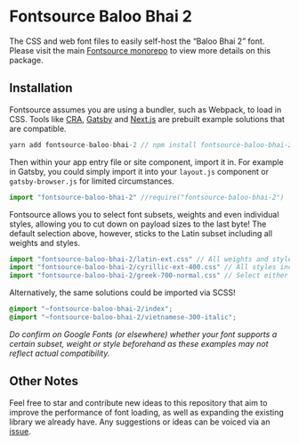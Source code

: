 # Fontsource Baloo Bhai 2

The CSS and web font files to easily self-host the “Baloo Bhai 2” font. Please visit the main [Fontsource monorepo](https://github.com/DecliningLotus/fontsource) to view more details on this package.

## Installation

Fontsource assumes you are using a bundler, such as Webpack, to load in CSS. Tools like [CRA](https://create-react-app.dev/), [Gatsby](https://www.gatsbyjs.org/) and [Next.js](https://nextjs.org/) are prebuilt example solutions that are compatible.

```javascript
yarn add fontsource-baloo-bhai-2 // npm install fontsource-baloo-bhai-2
```

Then within your app entry file or site component, import it in. For example in Gatsby, you could simply import it into your `layout.js` component or `gatsby-browser.js` for limited circumstances.

```javascript
import "fontsource-baloo-bhai-2" //require("fontsource-baloo-bhai-2")
```

Fontsource allows you to select font subsets, weights and even individual styles, allowing you to cut down on payload sizes to the last byte! The default selection above, however, sticks to the Latin subset including all weights and styles.

```javascript
import "fontsource-baloo-bhai-2/latin-ext.css" // All weights and styles included.
import "fontsource-baloo-bhai-2/cyrillic-ext-400.css" // All styles included.
import "fontsource-baloo-bhai-2/greek-700-normal.css" // Select either normal or italic.
```

Alternatively, the same solutions could be imported via SCSS!

```scss
@import "~fontsource-baloo-bhai-2/index";
@import "~fontsource-baloo-bhai-2/vietnamese-300-italic";
```

_Do confirm on Google Fonts (or elsewhere) whether your font supports a certain subset, weight or style beforehand as these examples may not reflect actual compatibility._

## Other Notes

Feel free to star and contribute new ideas to this repository that aim to improve the performance of font loading, as well as expanding the existing library we already have. Any suggestions or ideas can be voiced via an [issue](https://github.com/DecliningLotus/fontsource/issues).

